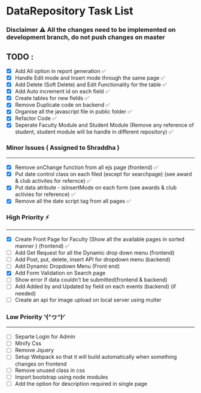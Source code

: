 # DataRepository Task List

### Disclaimer ⚠️ All the changes need to be implemented on development branch, do not push changes on master

## TODO :

- [x] Add All option in report generation ✅
- [x] Handle Edit mode and Insert mode through the same page ✅
- [x] Add Delete (Soft Delete) and Edit Functionality for the table ✅
- [x] Add Auto increment id on each field ✅
- [x] Create tables for new fields ✅
- [x] Remove Duplicate code on backend ✅
- [x] Organise all the javascript file in public folder ✅
- [x] Refactor Code ✅
- [x] Seperate Faculty Module and Student Module (Remove any reference of student, student module will be handle in different repository) ✅

### Minor Issues ( Assigned to Shraddha ) <hr/>

- [x] Remove onChange function from all ejs page (frontend) ✅
- [x] Put date control class on each filed (except for searchpage) (see award & club activites for refernce) ✅
- [x] Put data atribute - isInsertMode on each form (see awards & club activies for reference) ✅
- [x] Remove all the date script tag from all pages ✅

### High Priority ⚡️ <hr/>

- [x] Create Front Page for Faculty (Show all the available pages in sorted manner ) (frontend) ✅
- [ ] Add Get Request for all the Dynamic drop down menu (frontend)
- [ ] Add Post, put, delete, insert API for dropdown menu (backend)
- [ ] Add Dynamic Dropdown Menu (Front end)
- [x] Add Form Validation on Search page
- [ ] Show error if data couldn't be submitted(frontend & backend)
- [ ] Add Added by and Updated by field on each events (backend) (if needed)
- [ ] Create an api for image upload on local server using multer

### Low Priority ◝(^ヮ^)◜ <hr/>

- [ ] Separte Login for Admin
- [ ] Minify Css
- [ ] Remove Jquery
- [ ] Setup Webpack so that it will build automatically when something changes on frontend
- [ ] Remove unused class in css
- [ ] Import bootstrap using node modules
- [ ] Add the option for description required in single page
